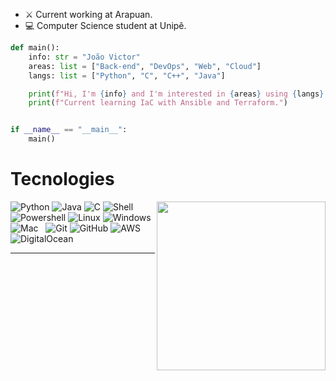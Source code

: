 - :crossed_swords: Current working at Arapuan.
- :computer: Computer Science student at Unipê.


```python
def main():
    info: str = "João Victor"
    areas: list = ["Back-end", "DevOps", "Web", "Cloud"]
    langs: list = ["Python", "C", "C++", "Java"]

    print(f"Hi, I'm {info} and I'm interested in {areas} using {langs}.")
    print(f"Current learning IaC with Ansible and Terraform.")


if __name__ == "__main__":
    main()
```


# Tecnologies
  <img align="right" src="https://media0.giphy.com/media/VgfCfNhYHobM0ax3TP/giphy.gif?cid=ecf05e47piel4j3xrvf8xz4fq7fr2h9ueafs579gcb7xndzc&ep=v1_gifs_gifId&rid=giphy.gif&ct=s" width="270px">
  <div align="left">
    <div>
      <img alt="Python" src="https://img.shields.io/badge/python-100000?style=for-the-badge&logo=python&logoColor=blue">
      <img alt="Java" src="https://img.shields.io/badge/java-100000?style=for-the-badge&logo=openjdk&logoColor=red">
      <img alt="C" src="https://img.shields.io/badge/c-100000?style=for-the-badge&logo=c">
      <img alt="Shell" src="https://img.shields.io/badge/terminal-100000?style=for-the-badge&logo=windows-terminal">
      <img alt="Powershell" src="https://img.shields.io/badge/powershell-100000?style=for-the-badge&logo=powershell">
      <img alt="Linux" src="https://img.shields.io/badge/linux-100000?style=for-the-badge&logo=linux">
      <img alt="Windows" src="https://img.shields.io/badge/windows-100000?style=for-the-badge&logo=windows">
      <img alt="Mac" src="https://img.shields.io/badge/macos-100000?style=for-the-badge&logo=apple">
      <img alt="" src="https://img.shields.io/badge/docker-100000?style=for-the-badge&logo=docker&logoColor=blue">
      <img alt="" src="https://img.shields.io/badge/proxmox-100000?style=for-the-badge&logo=proxmox">
      <img alt="Git" src="https://img.shields.io/badge/git-100000?style=for-the-badge&logo=git">
      <img alt="GitHub" src="https://img.shields.io/badge/github-100000?style=for-the-badge&logo=github">
      <img alt="AWS" src="https://img.shields.io/badge/aws-100000?style=for-the-badge&logo=amazon-aws">
      <img alt="DigitalOcean" src="https://img.shields.io/badge/digitalocean-100000?style=for-the-badge&logo=digitalOcean">
      <img alt="" src="https://img.shields.io/badge/obsidian-100000?style=for-the-badge&logo=obsidian&logoColor=purple">
      <img alt="" src="https://img.shields.io/badge/notion-100000?style=for-the-badge&logo=notion&logoColor=white">
    </div>
    <hr height="1">
  </div>

